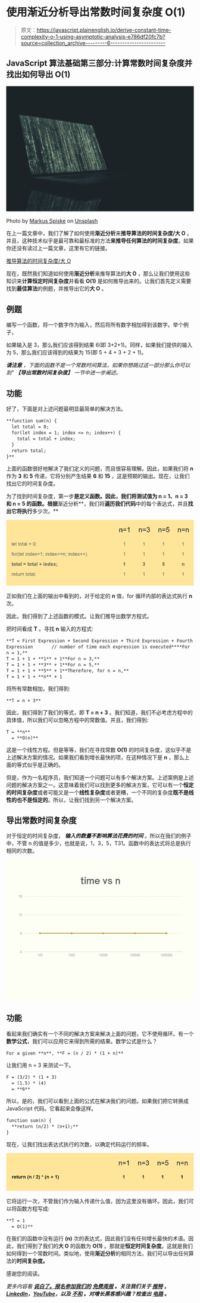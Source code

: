 # 使用渐近分析导出常数时间复杂度 O(1)

> 原文：<https://javascript.plainenglish.io/derive-constant-time-complexity-o-1-using-asymptotic-analysis-e786df20fc7b?source=collection_archive---------6----------------------->

## JavaScript 算法基础第三部分:**计算常数时间复杂度**并找出如何导出 **O(1)**

![](img/62da37e28a08ea60d27b1622c07d6426.png)

Photo by [Markus Spiske](https://unsplash.com/@markusspiske?utm_source=medium&utm_medium=referral) on [Unsplash](https://unsplash.com?utm_source=medium&utm_medium=referral)

在上一篇文章中，我们了解了如何使用**渐近分析**来**推导算法的时间复杂度/大 O** 。并且，这种技术似乎是最可靠和最标准的方法**来推导任何算法的时间复杂度**。如果你还没有读过上一篇文章，这里有它的链接。

[推导算法的时间复杂度/大 O](https://medium.com/@code.ceeker/basics-of-javascript-algorithms-part-2-a1b5a3ffcb71)

现在，既然我们知道如何使用**渐近分析**来推导算法的**大 O** ，那么让我们使用这些知识来**计算恒定时间复杂度**并看看 **O(1)** 是如何推导出来的。让我们首先定义需要找到**最佳算法**的例题，并推导出它的**大 O** 。

## **例题**

编写一个函数，将一个数字作为输入，然后将所有数字相加得到该数字。举个例子，

如果输入是 3，那么我们应该得到结果 6(即 3+2+1)。同样，如果我们提供的输入为 5，那么我们应该得到的结果为 15(即 5 + 4 + 3 + 2 + 1)。

***请注意*** *，下面的函数不是一个常数时间算法，如果你想跳过这一部分那么你可以到"* ***【导出常数时间复杂度】*** *一节中进一步阐述。*

## **功能**

好了，下面是对上述问题最明显最简单的解决方法。

```
**function sum(n) {
  let total = 0;
  for(let index = 1; index <= n; index++) {
    total = total + index;
  }
  return total;
}**
```

上面的函数很好地解决了我们定义的问题，而且很容易理解。因此，如果我们将 **n** 作为 **3** 和 **5** 传递，它将分别产生结果 **6** 和 **15** ，这是预期的输出。现在，让我们找出它的时间复杂度。

为了找到时间复杂度，第一步**是定义函数。因此，我们将测试值为 **n = 1、n = 3 和 n = 5** 的函数。根据**渐近分析**，我们将**遍历我们代码**中的每个表达式，并且**找出它将执行**多少次。**

![](img/cfb59bdf4df362481bbd5649b9bbe7ab.png)

正如我们在上面的输出中看到的，对于给定的 **n** 值，for 循环内部的表达式执行 **n** 次。

因此，我们得到了上述函数的模式。让我们推导出数学方程式。

把时间看成 **T** 。寻找 **n** 输入的方程式:

```
**T = First Expression + Second Expression + Third Expression + Fourth Expression       // number of time each expression is executed****For n = 1,**
T = 1 + 1 + **1** + 1**For n = 3,**
T = 1 + 1 + **3** + 1**For n = 5,**
T = 1 + 1 + **5** + 1**Therefore, for n = n,**
T = 1 + 1 + **n** + 1
```

将所有常数相加，我们得到:

```
**T = n + 3**
```

因此，我们得到了我们的等式，即 **T = n + 3** 。我们知道，我们不必考虑方程中的具体值，所以我们可以忽略方程中的常数值。并且，我们得到:

```
T = **n** 
  = **O(n)**
```

这是一个线性方程。但是等等，我们在寻找常数 **O(1)** 的时间复杂度，这似乎不是上述解决方案的情况。如果我们看到增长最快的项，在这种情况下是 **n** ，那么上面的等式似乎是正确的。

但是，作为一名程序员，我们知道一个问题可以有多个解决方案。上述案例是上述问题的解决方案之一。这意味着我们可以找到更多的解决方案，它可以有一个**恒定的时间复杂度**或者可能又是一个**线性复杂度**或者更糟，一个不同的复杂度**既不是线性的也不是恒定的**。所以，让我们找到另一个解决方案。

## **导出常数时间复杂度**

对于恒定的时间复杂度， ***输入的数量不影响算法花费的时间*** 。所以在我们的例子中，不管 n 的值是多少，也就是说，1，3，5，T31。函数中的表达式将总是执行相同的次数。

![](img/6d859dbf73377da10e39474f0683b15f.png)

## **功能**

看起来我们确实有一个不同的解决方案来解决上面的问题，它不使用循环。有一个**数学公式**，我们可以应用它来得到所需的结果。数学公式是什么？

```
For a given **n**, **F = (n / 2) * (1 + n)**
```

让我们用 n = 3 来测试一下。

```
F = (3/2) * (1 + 3)
  = (1.5) * (4)
  = **6**
```

所以，是的，我们可以看到上面的公式在解决我们的问题。如果我们把它转换成 JavaScript 代码。它看起来会像这样。

```
function sum(n) {
  **return (n/2) * (n+1);**
}
```

现在，让我们找出表达式执行的次数，以确定代码运行的频率。

![](img/060b2fb591cddcafaa70e516538dc610.png)

它将运行一次，不管我们作为输入传递什么值，因为这里没有循环。因此，我们可以将函数方程写成:

```
**T = 1 
  = O(1)**
```

在我们的函数中没有运行 **(n)** 次的表达式，因此我们没有任何增长最快的术语。因此，我们得到了我们的**大 O** 的函数为 **O(1)** 。那就是**恒定时间复杂度**。这就是我们如何得到一个常数时间。类似地，使用**渐近分析**的相同方法，我们可以导出任何算法的**时间复杂度。**

感谢您的阅读。

*更多内容看* [***说白了。报名参加我们的***](https://plainenglish.io/) **[***免费周报***](http://newsletter.plainenglish.io/) *。关注我们关于* [***推特***](https://twitter.com/inPlainEngHQ) ，[***LinkedIn***](https://www.linkedin.com/company/inplainenglish/)*，*[***YouTube***](https://www.youtube.com/channel/UCtipWUghju290NWcn8jhyAw)*，以及* [***不和***](https://discord.gg/GtDtUAvyhW) *。对增长黑客感兴趣？检查出* [***电路***](https://circuit.ooo/) *。***